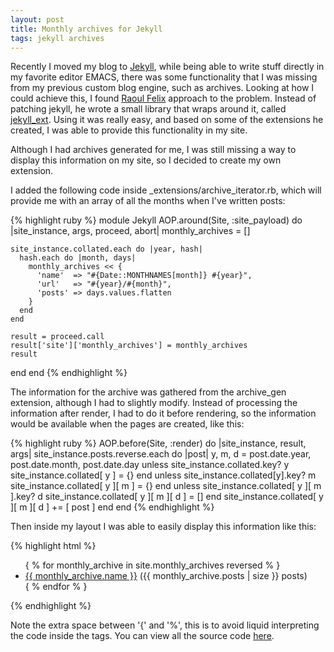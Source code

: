 ```yaml
---
layout: post
title: Monthly archives for Jekyll
tags: jekyll archives
---
```


Recently I moved my blog to [Jekyll](http://jekyllrb.com/), while being able to write stuff directly in my favorite editor EMACS, there was some functionality that I was missing from my previous custom blog engine, such as archives. Looking at how I could achieve this, I found [Raoul Felix](http://rfelix.com) approach to the problem. Instead of patching jekyll, he wrote a small library that wraps around it, called [jekyll_ext](http://github.com/rfelix/jekyll_ext). Using it was really easy, and based on some of the extensions he created, I was able to provide this functionality in my site.

Although I had archives generated for me, I was still missing a way to display this information on my site, so I decided to create my own extension.<!-- -**-END-**- -->

I added the following code inside _extensions/archive_iterator.rb, which will provide me with an array of all the months when I've written posts:

{% highlight ruby %}
module Jekyll
  AOP.around(Site, :site_payload) do |site_instance, args, proceed, abort|
    monthly_archives = []

    site_instance.collated.each do |year, hash|
      hash.each do |month, days|
        monthly_archives << {
          'name'  => "#{Date::MONTHNAMES[month]} #{year}",
          'url'   => "#{year}/#{month}",
          'posts' => days.values.flatten
        }
      end
    end

    result = proceed.call
    result['site']['monthly_archives'] = monthly_archives
    result
  end
end
{% endhighlight %}

The information for the archive was gathered from the archive_gen extension, although I had to slightly modify. Instead of processing the information after render, I had to do it before rendering, so the information would be available when the pages are created, like this:

{% highlight ruby %}
AOP.before(Site, :render) do |site_instance, result, args|
  site_instance.posts.reverse.each do |post|
    y, m, d = post.date.year, post.date.month, post.date.day
    unless site_instance.collated.key? y
      site_instance.collated[ y ] = {}
    end
    unless site_instance.collated[y].key? m
      site_instance.collated[ y ][ m ] = {}
    end
    unless site_instance.collated[ y ][ m ].key? d
      site_instance.collated[ y ][ m ][ d ] = []
    end
    site_instance.collated[ y ][ m ][ d ] += [ post ]
  end
end
{% endhighlight %}

Then inside my layout I was able to easily display this information like this:

{% highlight html %}
<ul>
  { % for monthly_archive in site.monthly_archives reversed % }
  <li>
    <a href="{{ site.baseurl }}/{{ monthly_archive.url }}">{{ monthly_archive.name }}</a> ({{ monthly_archive.posts | size }} posts)
  </li>
  { % endfor % }
</ul>
{% endhighlight %}

Note the extra space between '{' and '%', this is to avoid liquid interpreting the code inside the tags. You can view all the source code [here](http://gist.github.com/324737).